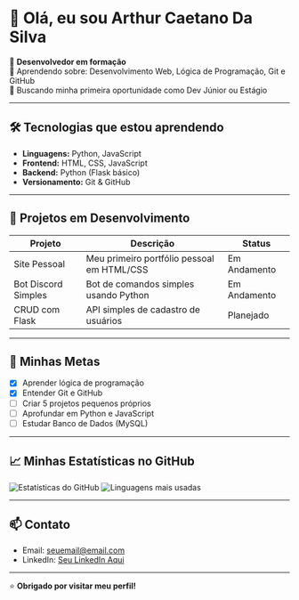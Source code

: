 # 👋 Olá, eu sou Arthur Caetano Da Silva

🎯 **Desenvolvedor em formação**  
📌 Aprendendo sobre: Desenvolvimento Web, Lógica de Programação, Git e GitHub  
🚀 Buscando minha primeira oportunidade como Dev Júnior ou Estágio  

---

## 🛠️ Tecnologias que estou aprendendo
- **Linguagens:** Python, JavaScript
- **Frontend:** HTML, CSS, JavaScript
- **Backend:** Python (Flask básico)
- **Versionamento:** Git & GitHub

---

## 📌 Projetos em Desenvolvimento
| Projeto              | Descrição                                     | Status   |
|----------------------|---------------------------------------------|----------|
| Site Pessoal         | Meu primeiro portfólio pessoal em HTML/CSS   | Em Andamento |
| Bot Discord Simples  | Bot de comandos simples usando Python        | Em Andamento |
| CRUD com Flask       | API simples de cadastro de usuários          | Planejado |

---

## 🎯 Minhas Metas
- [x] Aprender lógica de programação
- [x] Entender Git e GitHub
- [ ] Criar 5 projetos pequenos próprios
- [ ] Aprofundar em Python e JavaScript
- [ ] Estudar Banco de Dados (MySQL)

---

## 📈 Minhas Estatísticas no GitHub
![Estatísticas do GitHub](https://github-readme-stats.vercel.app/api?username=ArthurCaetanoDaSilva&show_icons=true&theme=tokyonight)
![Linguagens mais usadas](https://github-readme-stats.vercel.app/api/top-langs/?username=ArthurCaetanoDaSilva&layout=compact&theme=tokyonight)

---

## 📫 Contato
- Email: seuemail@email.com
- LinkedIn: [Seu LinkedIn Aqui](https://linkedin.com/in/seu-link)

---

⭐ **Obrigado por visitar meu perfil!**

